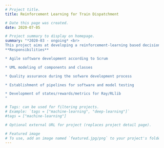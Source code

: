 ```yaml
---
# Project title.
title: Reinforcement Learning for Train Dispatchment

# Date this page was created.
date: 2020-07-05

# Project summary to display on homepage.
summary: "*2020-03 - ongoing* <br>
This project aims at developing a reinforcement-learning based decision-support system for train operators.<br><br>
**Responsibilities**

* Agile software development according to Scrum

* UML modeling of components and classes

* Quality assurance during the sofware development process

* Establishment of pipelines for software and model testing

* Development of states/rewards/metrics for Ray/RLlib
"

# Tags: can be used for filtering projects.
# Example: `tags = ["machine-learning", "deep-learning"]`
#tags = ["machine-learning"]

# Optional external URL for project (replaces project detail page).

# Featured image
# To use, add an image named `featured.jpg/png` to your project's folder. 
---
```

